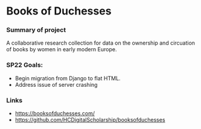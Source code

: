 # Books of Duchesses

### Summary of project
A collaborative research collection for data on the ownership and circuation of books by women in early modern Europe.  

### SP22 Goals: 
* Begin migration from Django to flat HTML. 
* Address issue of server crashing 

### Links
- https://booksofduchesses.com/
- https://github.com/HCDigitalScholarship/booksofduchesses

